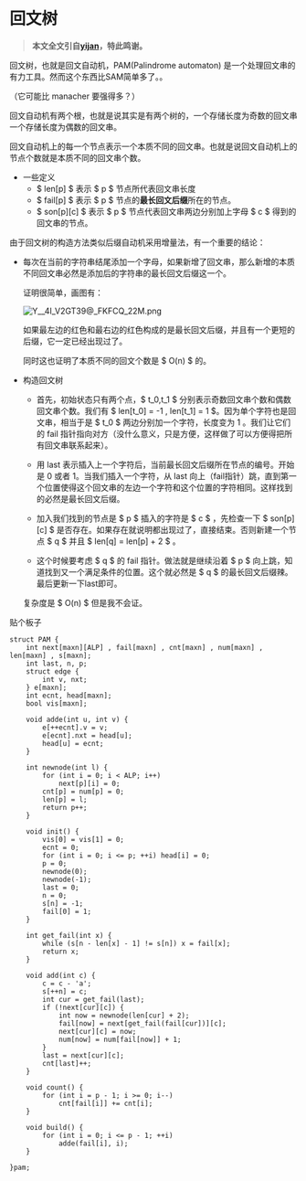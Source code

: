 # 回文树

> **本文全文引自[yijan](https://www.cnblogs.com/yijan/p/pam.html)，特此鸣谢。**

回文树，也就是回文自动机，PAM(Palindrome automaton) 是一个处理回文串的有力工具。然而这个东西比SAM简单多了。。

（它可能比 manacher 要强得多？）

回文自动机有两个根，也就是说其实是有两个树的，一个存储长度为奇数的回文串一个存储长度为偶数的回文串。

回文自动机上的每一个节点表示一个本质不同的回文串。也就是说回文自动机上的节点个数就是本质不同的回文串个数。

- 一些定义
  - $ len[p] $ 表示 $ p $ 节点所代表回文串长度
  - $ fail[p] $ 表示 $ p $ 节点的**最长回文后缀**所在的节点。
  - $ son[p][c] $ 表示 $ p $ 节点代表回文串两边分别加上字母 $ c $ 得到的回文串的节点。

由于回文树的构造方法类似后缀自动机采用增量法，有一个重要的结论：

- 每次在当前的字符串结尾添加一个字母，如果新增了回文串，那么新增的本质不同回文串必然是添加后的字符串的最长回文后缀这一个。

  证明很简单，画图有：

  ![Y__4I_V2GT39@_FKFCQ_22M.png](https://i.loli.net/2020/01/18/s5MLIim3FlzVSQG.png)

  如果最左边的红色和最右边的红色构成的是最长回文后缀，并且有一个更短的后缀，它一定已经出现过了。

  同时这也证明了本质不同的回文个数是 $ O(n) $ 的。

- 构造回文树

  - 首先，初始状态只有两个点，$ t_0,t_1 $ 分别表示奇数回文串个数和偶数回文串个数。我们有 $ len[t_0] = -1 , len[t_1] = 1 $。因为单个字符也是回文串，相当于是 $ t_0 $ 两边分别加一个字符，长度变为 1 。我们让它们的 fail 指针指向对方（没什么意义，只是方便，这样做了可以方便得把所有回文串联系起来）。

  - 用 last 表示插入上一个字符后，当前最长回文后缀所在节点的编号。开始是 0 或者 1。当我们插入一个字符，从 last 向上（fail指针）跳，直到第一个位置使得这个回文串的左边一个字符和这个位置的字符相同。这样找到的必然是最长回文后缀。
  - 加入我们找到的节点是 $ p $ 插入的字符是 $ c $ ，先检查一下 $ son[p][c] $ 是否存在。如果存在就说明都出现过了，直接结束。否则新建一个节点 $ q $ 并且 $ len[q] = len[p] + 2 $ 。
  - 这个时候要考虑 $ q $ 的 fail 指针。做法就是继续沿着 $ p $ 向上跳，知道找到又一个满足条件的位置。这个就必然是 $ q $ 的最长回文后缀辣。最后更新一下last即可。

  复杂度是 $ O(n) $ 但是我不会证。

贴个板子

```
struct PAM {
    int next[maxn][ALP] , fail[maxn] , cnt[maxn] , num[maxn] , len[maxn] , s[maxn];
    int last, n, p;
    struct edge {
        int v, nxt;
    } e[maxn];
    int ecnt, head[maxn];
    bool vis[maxn];

    void adde(int u, int v) {
        e[++ecnt].v = v;
        e[ecnt].nxt = head[u];
        head[u] = ecnt;
    }

    int newnode(int l) {
        for (int i = 0; i < ALP; i++)
            next[p][i] = 0;
        cnt[p] = num[p] = 0;
        len[p] = l;
        return p++;
    }

    void init() {
        vis[0] = vis[1] = 0;
        ecnt = 0;
        for (int i = 0; i <= p; ++i) head[i] = 0;
        p = 0;
        newnode(0);
        newnode(-1);
        last = 0;
        n = 0;
        s[n] = -1;
        fail[0] = 1;
    }

    int get_fail(int x) {
        while (s[n - len[x] - 1] != s[n]) x = fail[x];
        return x;
    }

    void add(int c) {
        c = c - 'a';
        s[++n] = c;
        int cur = get_fail(last);
        if (!next[cur][c]) {
            int now = newnode(len[cur] + 2);
            fail[now] = next[get_fail(fail[cur])][c];
            next[cur][c] = now;
            num[now] = num[fail[now]] + 1;
        }
        last = next[cur][c];
        cnt[last]++;
    }

    void count() {
        for (int i = p - 1; i >= 0; i--)
            cnt[fail[i]] += cnt[i];
    }

    void build() {
        for (int i = 0; i <= p - 1; ++i)
            adde(fail[i], i);
    }

}pam;  

```

